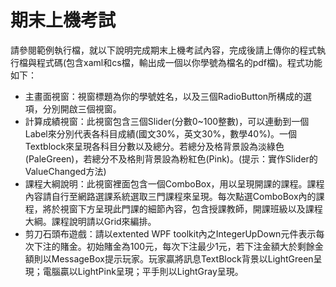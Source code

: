 # 期末上機考試

請參閱範例執行檔，就以下說明完成期末上機考試內容，完成後請上傳你的程式執行檔與程式碼(包含xaml和cs檔，輸出成一個以你學號為檔名的pdf檔)。程式功能如下：  
- 主畫面視窗：視窗標題為你的學號姓名，以及三個RadioButton所構成的選項，分別開啟三個視窗。
- 計算成績視窗：此視窗包含三個Slider(分數0~100整數)，可以連動到一個Label來分別代表各科目成績(國文30%，英文30%，數學40%)。一個Textblock來呈現各科目分數以及總分。若總分及格背景設為淡綠色(PaleGreen)，若總分不及格則背景設為粉紅色(Pink)。(提示：實作Slider的ValueChanged方法)
- 課程大綱說明：此視窗裡面包含一個ComboBox，用以呈現開課的課程。課程內容請自行至網路選課系統選取三門課程來呈現。每次點選ComboBox內的課程，將於視窗下方呈現此門課的細節內容，包含授課教師，開課班級以及課程大綱。課程說明請以Grid來編排。
- 剪刀石頭布遊戲：請以extented WPF toolkit內之IntegerUpDown元件表示每次下注的賭金。初始賭金為100元，每次下注最少1元，若下注金額大於剩餘金額則以MessageBox提示玩家。玩家贏將訊息TextBlock背景以LightGreen呈現；電腦贏以LightPink呈現；平手則以LightGray呈現。
